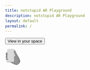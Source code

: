 ```yaml
---
title: notstupid AR Playground
description: notstupid AR Playground
layout: default
permalink: /
---
```

<model-viewer src="/assets/models/test.glb"
              ios-src="/assets/models/test.usdz"
              poster="/assets/logo.png"
              exposure="1"
              environment-image="/assets/env/garage.hdr"
              shadow-intensity="1"
              ar
              ar-modes="webxr scene-viewer quick-look"
              ar-scale="fixed"
              camera-controls
              quick-look-browsers="safari chrome">
    <button slot="ar-button" id="ar-button">
        View in your space
    </button>
    <div id="ar-prompt">
        <img src="/assets/images/hand.png">
    </div>
</model-viewer>